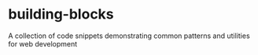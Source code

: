 # building-blocks

A collection of code snippets demonstrating common patterns and utilities for web development
